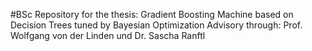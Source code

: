 #BSc Repository for the thesis: Gradient Boosting Machine based on Decision Trees tuned by Bayesian Optimization
Advisory through:
Prof. Wolfgang von der Linden und Dr. Sascha Ranftl



